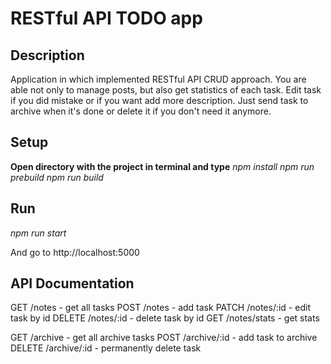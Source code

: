 # RESTful API TODO app
## Description
Application in which implemented RESTful API CRUD approach.
You are able not only to manage posts, but also get statistics of each task.
Edit task if you did mistake or if you want add more description.
Just send task to archive when it's done or delete it if you don't need it anymore.

## Setup
**Open directory with the project in terminal and type**
*npm install*
*npm run prebuild* 
*npm run build*

## Run
*npm run start*

And go to http://localhost:5000

## API Documentation

GET /notes - get all tasks
POST /notes - add task
PATCH /notes/:id - edit task by id
DELETE /notes/:id - delete task by id
GET /notes/stats - get stats

GET /archive - get all archive tasks
POST /archive/:id - add task to archive
DELETE /archive/:id - permanently delete task
